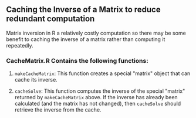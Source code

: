 ## Caching the Inverse of a Matrix to reduce redundant computation

Matrix inversion in R a relatively costly computation so there may be 
some benefit to caching the inverse of a matrix rather than computing 
it repeatedly. 


### CacheMatrix.R Contains the following functions:

1.  `makeCacheMatrix`: This function creates a special "matrix" object
    that can cache its inverse.
    
2.  `cacheSolve`: This function computes the inverse of the special
    "matrix" returned by `makeCacheMatrix` above. If the inverse has
    already been calculated (and the matrix has not changed), then
    `cacheSolve` should retrieve the inverse from the cache.
